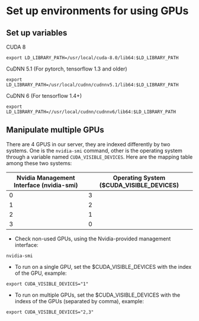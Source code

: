 # Set up environments for using GPUs

## Set up variables

CUDA 8 

```
export LD_LIBRARY_PATH=/usr/local/cuda-8.0/lib64:$LD_LIBRARY_PATH
```

CuDNN 5.1 (For pytorch, tensorflow 1.3 and older)

```
export LD_LIBRARY_PATH=/usr/local/cudnn/cudnnv5.1/lib64:$LD_LIBRARY_PATH
```

CuDNN 6 (For tensorflow 1.4+)

```
export LD_LIBRARY_PATH=//usr/local/cudnn/cudnnv6/lib64:$LD_LIBRARY_PATH
```

## Manipulate multiple GPUs
There are 4 GPUS in our server, they are indexed differently by two systems. One is the ``nvidia-smi`` command, other is the operating system through a variable named ``CUDA_VISIBLE_DEVICES``. Here are the mapping table among these two systems:

Nvidia Management Interface (nvidia-smi) | Operating System ($CUDA_VISIBLE_DEVICES)
--- | ---
0 | 3
1 | 2
2 | 1
3 | 0

- Check non-used GPUs, using the Nvidia-provided management interface:
```
nvidia-smi
```

- To run on a single GPU, set the $CUDA_VISIBLE_DEVICES with the index of the GPU, example: 
```
export CUDA_VISIBLE_DEVICES="1"
```

- To run on multiple GPUs,  set the $CUDA_VISIBLE_DEVICES with the indexs of the GPUs (separated by comma), example:
```
export CUDA_VISIBLE_DEVICES="2,3"
```
